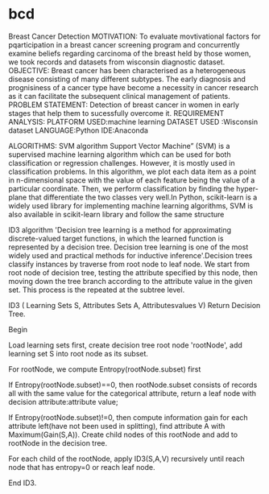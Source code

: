 # bcd
Breast Cancer Detection
MOTIVATION:
To evaluate movtivational factors for pqarticipation in a breast cancer screening program and concurrently examine beliefs regarding carcinoma of the breast held by those women, we took records and datasets from wisconsin diagnostic dataset.
OBJECTIVE:
Breast cancer has been characterised as a heterogeneous disease consisting of many different subtypes. The early diagnosis and prognisiness of a cancer type have become a necessity in cancer research as it can facilitate the subsequent clinical management of patients.
PROBLEM STATEMENT:
Detection of breast cancer in women in early stages that help them to sucessfully overcome it.
REQUIREMENT ANALYSIS:
PLATFORM USED:machine learning
DATASET USED :Wisconsin dataset
LANGUAGE:Python 
IDE:Anaconda

ALGORITHMS:
SVM algorithm
Support Vector Machine” (SVM) is a supervised machine learning algorithm which can be used for both classification or regression challenges. However,  it is mostly used in classification problems. In this algorithm, we plot each data item as a point in n-dimensional space with the value of each feature being the value of a particular coordinate. Then, we perform classification by finding the hyper-plane that differentiate the two classes very well.In Python, scikit-learn is a widely used library for implementing machine learning algorithms, SVM is also available in scikit-learn library and follow the same structure

ID3 algorithm
'Decision tree learning is a method for approximating discrete-valued target functions, in which the learned function is represented by a decision tree. Decision tree learning is one of the most widely used and practical methods for inductive inference'.Decision trees classify instances by traverse from root node to leaf node. We start from root node of decision tree, testing the attribute specified by this node, then moving down the tree branch according to the attribute value in the given set. This process is the repeated at the subtree level.

ID3 ( Learning Sets S, Attributes Sets A, Attributesvalues V) Return Decision Tree.

Begin

Load learning sets first, create decision tree root node 'rootNode', add learning set S into root node as its subset.

For rootNode, we compute Entropy(rootNode.subset) first

If Entropy(rootNode.subset)==0, then rootNode.subset consists of records all with the same value for the categorical attribute, return a leaf node with decision attribute:attribute value;

If Entropy(rootNode.subset)!=0, then compute information gain for each attribute left(have not been used in splitting), find attribute A with Maximum(Gain(S,A)). Create child nodes of this rootNode and add to rootNode in the decision tree.

For each child of the rootNode, apply ID3(S,A,V) recursively until reach node that has entropy=0 or reach leaf node.

End ID3.

